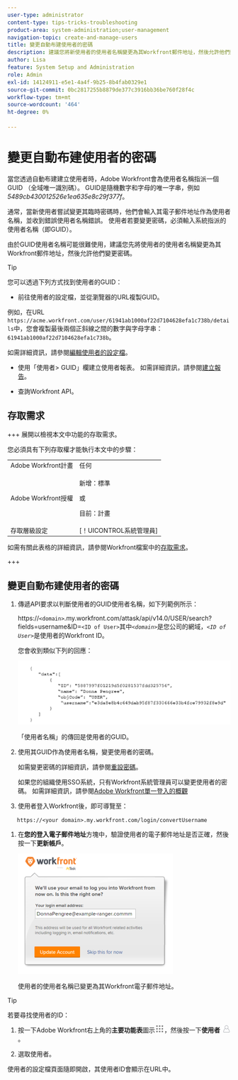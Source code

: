```yaml
---
user-type: administrator
content-type: tips-tricks-troubleshooting
product-area: system-administration;user-management
navigation-topic: create-and-manage-users
title: 變更自動布建使用者的密碼
description: 建議您將新使用者的使用者名稱變更為其Workfront郵件地址，然後允許他們變更密碼。
author: Lisa
feature: System Setup and Administration
role: Admin
exl-id: 14124911-e5e1-4a4f-9b25-8b4fab0329e1
source-git-commit: 0bc2817255b8879de377c3916bb36be760f28f4c
workflow-type: tm+mt
source-wordcount: '464'
ht-degree: 0%

---
```


# 變更自動布建使用者的密碼

當您透過自動布建建立使用者時，Adobe Workfront會為使用者名稱指派一個GUID （全域唯一識別碼）。 GUID是隨機數字和字母的唯一字串，例如&#x200B;*5489cb430012526e1ea635e8c29f377f*。

通常，當新使用者嘗試變更其臨時密碼時，他們會輸入其電子郵件地址作為使用者名稱，並收到錯誤使用者名稱錯誤。 使用者若要變更密碼，必須輸入系統指派的使用者名稱（即GUID）。

由於GUID使用者名稱可能很難使用，建議您先將使用者的使用者名稱變更為其Workfront郵件地址，然後允許他們變更密碼。

>[!TIP]
>
>您可以透過下列方式找到使用者的GUID：
>
>* 前往使用者的設定檔，並從瀏覽器的URL複製GUID。
>
>  例如，在URL `https://acme.workfront.com/user/61941ab1000af22d7104628efa1c738b/details`中，您會複製最後兩個正斜線之間的數字與字母字串： `61941ab1000af22d7104628efa1c738b`。
>
>  如需詳細資訊，請參閱[編輯使用者的設定檔](../../../administration-and-setup/add-users/create-and-manage-users/edit-a-users-profile.md)。
>
>* 使用「使用者> GUID」欄建立使用者報表。 如需詳細資訊，請參閱[建立報告](../../../reports-and-dashboards/reports/creating-and-managing-reports/create-report.md)。
>
>* 查詢Workfront API。
>

## 存取需求

+++ 展開以檢視本文中功能的存取需求。

您必須具有下列存取權才能執行本文中的步驟：

<table style="table-layout:auto"> 
 <col> 
 <col> 
 <tbody> 
  <tr> 
   <td role="rowheader">Adobe Workfront計畫</td> 
   <td>任何</td> 
  </tr> 
  <tr> 
  <tr> 
   <td role="rowheader">Adobe Workfront授權</td> 
   <td><p>新增：標準</p>
       <p>或</p>
       <p>目前：計畫</p></td>
  </tr> 
  </tr> 
  <tr> 
   <td role="rowheader">存取層級設定</td> 
   <td>[！UICONTROL系統管理員]</td>
  </tr> 
 </tbody> 
</table>

如需有關此表格的詳細資訊，請參閱Workfront檔案中的[存取需求](/help/quicksilver/administration-and-setup/add-users/access-levels-and-object-permissions/access-level-requirements-in-documentation.md)。

+++

## 變更自動布建使用者的密碼

1. 傳遞API要求以判斷使用者的GUID使用者名稱，如下列範例所示：

   https://`<domain>`.my.workfront.com/attask/api/v14.0/USER/search?fields=username&amp;ID=`<ID of User>`其中&#x200B;*`<domain>`*&#x200B;是您公司的網域，*`<ID of User>`*&#x200B;是使用者的Workfront ID。

   您會收到類似下列的回應：

   ![](assets/get-guid.png)

   「使用者名稱」的傳回是使用者的GUID。

1. 使用其GUID作為使用者名稱，變更使用者的密碼。

   如需變更密碼的詳細資訊，請參閱[重設密碼](../../../workfront-basics/manage-your-account-and-profile/managing-your-workfront-account/reset-your-password.md)。

   如果您的組織使用SSO系統，只有Workfront系統管理員可以變更使用者的密碼。 如需詳細資訊，請參閱[Adobe Workfront單一登入的概觀](../../../administration-and-setup/add-users/single-sign-on/sso-in-workfront.md)

1. 使用者登入Workfront後，即可導覽至：

```
   https://<your domain>.my.workfront.com/login/convertUsername
```

1. 在&#x200B;**您的登入電子郵件地址**&#x200B;方塊中，驗證使用者的電子郵件地址是否正確，然後按一下&#x200B;**更新帳戶**。

   ![](assets/guidusername-350x272.png)

   使用者的使用者名稱已變更為其Workfront電子郵件地址。

>[!TIP]
>
>若要尋找使用者的ID：
>
>1. 按一下Adobe Workfront右上角的&#x200B;**主要功能表**&#x200B;圖示![](assets/main-menu-icon.png)，然後按一下&#x200B;**使用者** ![](assets/users-icon-in-main-menu.png)。
>
>1. 選取使用者。
>
>   使用者的設定檔頁面隨即開啟，其使用者ID會顯示在URL中。
>

